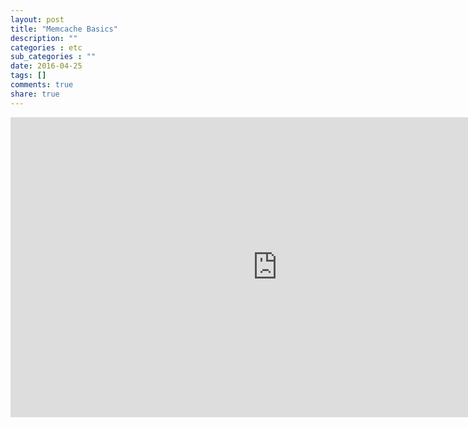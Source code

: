 ```yaml
---
layout: post
title: "Memcache Basics"
description: ""
categories : etc
sub_categories : ""
date: 2016-04-25
tags: []
comments: true
share: true
---
```




<iframe width="853" height="480" src="https://www.youtube.com/embed/TGl81wr8lz8" frameborder="0" allowfullscreen=""></iframe>